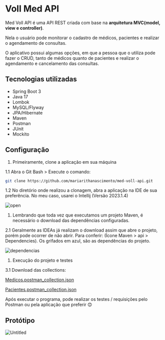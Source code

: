 # Voll Med API

Med Voll API é uma API REST criada com base na **arquitetura MVC(model, view e controller)**.

Nela o usuário pode monitorar o cadastro de médicos, pacientes e realizar o agendamento de consultas.

O aplicativo possui algumas opções, em que a pessoa que o utiliza pode fazer o CRUD, tanto de médicos quanto de pacientes e realizar o agendamento e cancelamento das consultas.

## **Tecnologias utilizadas**

- Spring Boot 3
- Java 17
- Lombok
- MySQL/Flyway
- JPA/Hibernate
- Maven
- Postman
- JUnit
- Mockito


## Configuração

1. Primeiramente, clone a aplicação em sua máquina

1.1 Abra o Git Bash > Execute o comando:

```bash
git clone https://github.com/mariarithanascimento/med-voll-api.git
```

1.2 No diretório onde realizou a clonagem, abra a aplicação na IDE de sua preferência. No meu caso, usarei o Intellij (Versão 2023.1.4)

![open](https://github.com/mariarithanascimento/med-voll-api/assets/98103720/478cd896-b18c-406b-94e1-92319fd9d902)

1. Lembrando que toda vez que executamos um projeto Maven, é necessário o download das dependências configuradas. 

2.1 Geralmente as IDEAs já realizam o download assim que abre o projeto, porém pode ocorrer de não abrir. Para conferir: (Ícone Maven > api > Dependencies). Os grifados em azul, são as dependências do projeto.

![dependencias](https://github.com/mariarithanascimento/med-voll-api/assets/98103720/9412611e-7883-49ed-ae95-66642174d92e)


1. Execução do projeto e testes

3.1 Download das collections:

[Medicos.postman_collection.json](..%2F..%2FUsers%2Fmaria%2FDownloads%2FMedicos.postman_collection.json)

[Pacientes.postman_collection.json](..%2F..%2FUsers%2Fmaria%2FDownloads%2FPacientes.postman_collection.json)

Após executar o programa, pode realizar os testes / requisições pelo Postman ou pela aplicação que preferir 😊


## Protótipo

![Untitled](https://github.com/mariarithanascimento/med-voll-api/assets/98103720/1d8902b8-f3bf-4602-a435-b2704ead6483)

